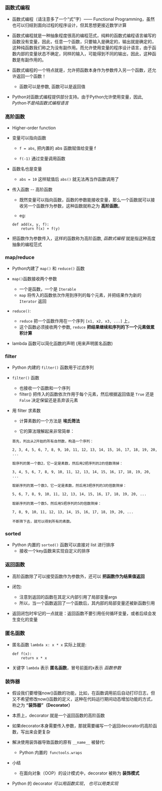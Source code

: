 ### 函数式编程
* 函数式编程（请注意多了一个“式”字）—— Functional Programming，虽然也可以归结到面向过程的程序设计，但其思想更接近数学计算

* 函数式编程就是一种抽象程度很高的编程范式，纯粹的函数式编程语言编写的函数没有变量，因此，任意一个函数，只要输入是确定的，输出就是确定的，这种纯函数我们称之为没有副作用。而允许使用变量的程序设计语言，由于函数内部的变量状态不确定，同样的输入，可能得到不同的输出，因此，这种函数是有副作用的。

* 函数式编程的一个特点就是，允许把函数本身作为参数传入另一个函数，还允许返回一个函数！
    * 函数可以是参数, 函数可以是返回值

* Python对函数式编程提供部分支持。由于Python允许使用变量，因此, *Python不是纯函数式编程语言*



### 高阶函数
* Higher-order function

* 变量可以指向函数
    * `f = abs`, 把内置的 abs 函数赋值给变量 f

    * `f(-1)` 通过变量调用函数

* 函数名也是变量
    * `abs = 10` 这样赋值后 `abs()` 就无法再当作函数调用了

* 传入函数 -- 高阶函数
    * 既然变量可以指向函数，函数的参数能接收变量，那么一个函数就可以接收另一个函数作为参数，这种函数就称之为 **高阶函数**。

    * eg:
    ```
    def add(x, y, f):
        return f(x) + f(y)
    ```

* 把函数作为参数传入，这样的函数称为高阶函数, *函数式编程* 就是指这种高度抽象的编程范式



### map/reduce
* Python内建了 `map()` 和 `reduce()` 函数

* `map()`函数接收两个参数
    * 一个是函数，一个是 `Iterable`
    * `map` 将传入的函数依次作用到序列的每个元素，并把结果作为新的 `Iterator` 返回

* `reduce()`:
    * `reduce` 把一个函数作用在一个序列 `[x1, x2, x3, ...]` 上，
    * 这个函数必须接收两个参数, `reduce` **把结果继续和序列的下一个元素做累积计算**

* lambda 函数可以简化函数的声明 (用来声明匿名函数)



### filter
* Python 内建的 `filter()` 函数用于过滤序列

* `filter()` 函数
    * 也接收一个函数和一个序列
    * filter() 把传入的函数依次作用于每个元素，然后根据返回值是 `True` 还是 `False` 决定保留还是丢弃该元素


* 用 filter 求素数
    * 计算素数的一个方法是 **埃氏筛法**

    * 它的算法理解起来非常简单：
    ```
    首先，列出从2开始的所有自然数，构造一个序列：

    2, 3, 4, 5, 6, 7, 8, 9, 10, 11, 12, 13, 14, 15, 16, 17, 18, 19, 20, ...

    取序列的第一个数2，它一定是素数，然后用2把序列的2的倍数筛掉：

    3, 4, 5, 6, 7, 8, 9, 10, 11, 12, 13, 14, 15, 16, 17, 18, 19, 20, ...

    取新序列的第一个数3，它一定是素数，然后用3把序列的3的倍数筛掉：

    5, 6, 7, 8, 9, 10, 11, 12, 13, 14, 15, 16, 17, 18, 19, 20, ...

    取新序列的第一个数5，然后用5把序列的5的倍数筛掉：

    7, 8, 9, 10, 11, 12, 13, 14, 15, 16, 17, 18, 19, 20, ...

    不断筛下去，就可以得到所有的素数。
    ```

### sorted
* Python 内置的 `sorted()` 函数可以直接对 list 进行排序
    * 接收一个key函数来实现自定义的排序



### 返回函数
* 高阶函数除了可以接受函数作为参数外，还可以 **把函数作为结果值返回**

* 闭包:
    * 注意到返回的函数在其定义内部引用了局部变量args
    * 所以，当一个函数返回了一个函数后，其内部的局部变量还被新函数引用

* 返回闭包时牢记的一点就是：返回函数不要引用任何循环变量，或者后续会发生变化的变量



### 匿名函数
* 匿名函数 `lambda x: x * x` 实际上就是:
    ```
    def f(x):
        return x * x
    ```

* 关键字 `lambda` 表示 **匿名函数**，冒号前面的x表示 *函数参数*



### 装饰器
* 假设我们要增强now()函数的功能，比如，在函数调用前后自动打印日志，但又不希望修改now()函数的定义，这种在代码运行期间动态增加功能的方式，称之为 **“装饰器”（Decorator）**

* 本质上，decorator 就是一个返回函数的高阶函数

* 如果decorator本身需要传入参数，那就需要编写一个返回decorator的高阶函数，写出来会更复杂

* 解决使用装饰器导致函数的原有 `__name__` 被替代:
    * Python 内置的` functools.wraps`

* 小结
    * 在面向对象（OOP）的设计模式中，decorator 被称为 **装饰模式**

* Python 的 decorator *可以用函数实现*， *也可以用类实现*

